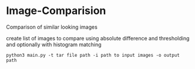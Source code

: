 # Image-Comparision

Comparison of similar looking images

create list of images to compare using absolute difference and thresholding and optionally
with histogram matching

```
python3 main.py -t tar file path -i path to input images -o output path 
```



